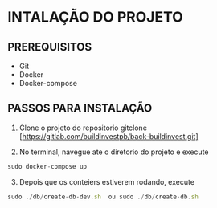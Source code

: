 # **INTALAÇÃO DO PROJETO**

## **PREREQUISITOS**

- Git
- Docker
- Docker-compose

## **PASSOS PARA INSTALAÇÃO**

1. Clone o projeto do repositorio
   gitclone [https://gitlab.com/buildinvestpb/back-buildinvest.git]

2. No terminal, navegue ate o diretorio do projeto e execute

```javascript
sudo docker-compose up
```

3. Depois que os conteiers estiverem rodando, execute

```javascript
sudo ./db/create-db-dev.sh  ou sudo ./db/create-db.sh
```
